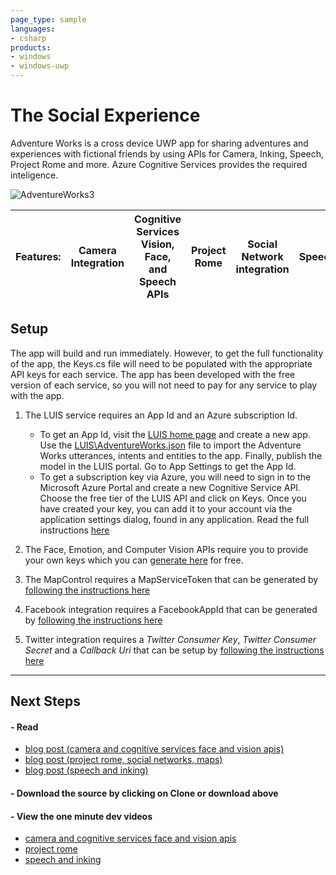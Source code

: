 ```yaml
---
page_type: sample
languages:
- csharp
products:
- windows
- windows-uwp
---
```


<!---
  category: AudioVideoAndCamera ControlsLayoutAndText CustomUserInteractions DeepLinksAndAppToAppCommunication Inking MapsAndLocation SpeechAndCortana 
  language: cs
  keywords: xbox mobile desktop camera microphone cognitive services emotion face speech luic recognition synthesis inking rome facebook twitter maps toolkit
-->

# The Social Experience

Adventure Works is a cross device UWP app for sharing adventures and experiences with fictional friends by using APIs for Camera, Inking, Speech, Project Rome and more. Azure Cognitive Services provides the required inteligence.

![AdventureWorks3](http://i.imgur.com/Og1bw7e.jpg)

**Features:** | Camera Integration | Cognitive Services Vision, Face, and Speech APIs | Project Rome | Social Network integration | Speech | Inking
---|---|---|---|---|---|---

## Setup
The app will build and run immediately. However, to get the full functionality of the app, the Keys.cs file will need to be populated with the appropriate API keys for each service. The app has been developed with the free version of each service, so you will not need to pay for any service to play with the app.

1. The LUIS service requires an App Id and an Azure subscription Id. 
    * To get an App Id, visit the [LUIS home page](https://www.luis.ai) and create a new app. Use the [LUIS\AdventureWorks.json](https://github.com/Microsoft/AppDevXbox/tree/AdventureWorks_v3_speech_ink/Adventure%20Works/LUIS) file to import the Adventure Works utterances, intents and entities to the app. Finally, publish the model in the LUIS portal. Go to App Settings to get the App Id.
    * To get a subscription key via Azure, you will need to sign in to the Microsoft Azure Portal and create a new Cognitive Service API. Choose the free tier of the LUIS API and click on Keys. Once you have created your key, you can add it to your account via the application settings dialog, found in any application.  Read the full instructions [here](https://www.luis.ai/Help#CreatingKeys)

2. The Face, Emotion, and Computer Vision APIs require you to provide your own keys which you can [generate here](https://www.microsoft.com/cognitive-services/en-us/subscriptions) for free. 

3. The MapControl requires a MapServiceToken that can be generated by [following the instructions here](https://msdn.microsoft.com/en-us/windows/uwp/maps-and-location/authentication-key)

4. Facebook integration requires a FacebookAppId that can be generated by [following the instructions here](http://uwpcommunitytoolkit.readthedocs.io/en/master/services/Facebook/)

5. Twitter integration requires a *Twitter Consumer Key*, *Twitter Consumer Secret* and a *Callback Uri* that can be setup by [following the instructions here](http://uwpcommunitytoolkit.readthedocs.io/en/master/services/Twitter/)

***

## Next Steps ##
<!--- #### - Download the sample from the Windows Store. --->

#### - Read 
  * [blog post (camera and cognitive services face and vision apis)](https://blogs.windows.com/buildingapps/2016/10/21/camera-apis-with-a-dash-of-cloud-intelligence-in-a-uwp-app-app-dev-on-xbox-series) 
  * [blog post (project rome, social networks, maps)](https://blogs.windows.com/buildingapps/2016/10/27/going-social-project-rome-maps-social-network-integration-app-dev-on-xbox-series) 
  * [blog post (speech and inking)](https://blogs.windows.com/buildingapps/2016/11/04/getting-personal-speech-and-inking-app-dev-on-xbox-series)

#### - Download the source by clicking on **Clone or download** above

#### - View the one minute dev videos
  * [camera and cognitive services face and vision apis](https://channel9.msdn.com/Blogs/One-Dev-Minute/Using-the-Camera-APIs-in-a-UWP-App-for-Xbox)
  * [project rome](https://channel9.msdn.com/Blogs/One-Dev-Minute/Connecting-Apps-Across-Devices-with-Remote-Systems-APIs)
  * [speech and inking](https://channel9.msdn.com/Blogs/One-Dev-Minute/Using-Speech-and-Ink-to-Create-More-Personal-UWP-Apps)
